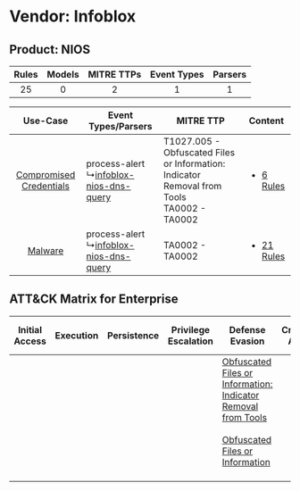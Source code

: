 Vendor: Infoblox
================
Product: NIOS
-------------
| Rules | Models | MITRE TTPs | Event Types | Parsers |
|:-----:|:------:|:----------:|:-----------:|:-------:|
|  25   |   0    |     2      |      1      |    1    |

|    Use-Case    | Event Types/Parsers    | MITRE TTP    | Content    |
|:----:| ---- | ---- | ---- |
| [Compromised Credentials](../../../UseCases/uc_compromised_credentials.md) |  process-alert<br> ↳[infoblox-nios-dns-query](Ps/pC_infobloxniosdnsquery.md)<br> | T1027.005 - Obfuscated Files or Information: Indicator Removal from Tools<br>TA0002 - TA0002<br> | [<ul><li>6 Rules</li></ul>](RM/r_m_infoblox_nios_Compromised_Credentials.md) |
|    [Malware](../../../UseCases/uc_malware.md)    |  process-alert<br> ↳[infoblox-nios-dns-query](Ps/pC_infobloxniosdnsquery.md)<br> | TA0002 - TA0002<br>    | [<ul><li>21 Rules</li></ul>](RM/r_m_infoblox_nios_Malware.md)    |

ATT&CK Matrix for Enterprise
----------------------------
| Initial Access | Execution | Persistence | Privilege Escalation | Defense Evasion                                                                                                                                                                                            | Credential Access | Discovery | Lateral Movement | Collection | Command and Control | Exfiltration | Impact |
| -------------- | --------- | ----------- | -------------------- | ---------------------------------------------------------------------------------------------------------------------------------------------------------------------------------------------------------- | ----------------- | --------- | ---------------- | ---------- | ------------------- | ------------ | ------ |
|                |           |             |                      | [Obfuscated Files or Information: Indicator Removal from Tools](https://attack.mitre.org/techniques/T1027/005)<br><br>[Obfuscated Files or Information](https://attack.mitre.org/techniques/T1027)<br><br> |                   |           |                  |            |                     |              |        |